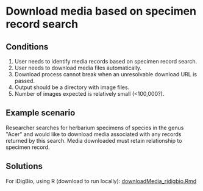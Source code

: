 # Download media based on specimen record search

## Conditions

1. User needs to identify media records based on specimen record search.
1. User needs to download media files automatically.
1. Download process cannot break when an unresolvable download URL is passed.
1. Output should be a directory with image files.
1. Number of images expected is relatively small (<100,000?).

## Example scenario

Researcher searches for herbarium specimens of species in the genus "Acer" and would like to download media associated with any records returned by this search. Media downloaded must retain relationship to specimen record.

## Solutions

For iDigBio, using R (download to run locally): [downloadMedia_ridigbio.Rmd](download-media-from-specimens.Rmd)
